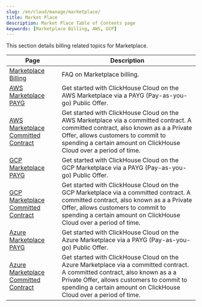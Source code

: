 ```yaml
---
slug: /en/cloud/manage/marketplace/
title: Market Place
description: Market Place Table of Contents page
keywords: [Marketplace Billing, AWS, GCP]
---
```


This section details billing related topics for Marketplace.

| Page                                                                                                                | Description                                                                                                                                                                                                                                    |
|---------------------------------------------------------------------------------------------------------------------|------------------------------------------------------------------------------------------------------------------------------------------------------------------------------------------------------------------------------------------------|
| [Marketplace Billing](/docs/en/cloud/marketplace/marketplace-billing)                                               | FAQ on Marketplace billing.                                                                                                                                                                                                                    |
| [AWS Marketplace PAYG](/docs/en/cloud/billing/marketplace/aws-marketplace-payg)                                     | Get started with ClickHouse Cloud on the AWS Marketplace via a PAYG (Pay-as-you-go) Public Offer.                                                                                                                                              |
| [AWS Marketplace Committed Contract](/docs/en/cloud/billing/marketplace/aws-marketplace-committed-contract)         | Get started with ClickHouse Cloud on the AWS Marketplace via a committed contract. A committed contract, also known as a a Private Offer, allows customers to commit to spending a certain amount on ClickHouse Cloud over a period of time.   |
| [GCP Marketplace PAYG](/docs/en/cloud/billing/marketplace/gcp-marketplace-payg)                                     | Get started with ClickHouse Cloud on the GCP Marketplace via a PAYG (Pay-as-you-go) Public Offer.                                                                                                                                              |
| [GCP Marketplace Committed Contract](/docs/en/cloud/billing/marketplace/gcp-marketplace-committed-contract)         | Get started with ClickHouse Cloud on the GCP Marketplace via a committed contract. A committed contract, also known as a a Private Offer, allows customers to commit to spending a certain amount on ClickHouse Cloud over a period of time.   |
| [Azure Marketplace PAYG](/docs/en/cloud/billing/marketplace/azure-marketplace-payg)                                 | Get started with ClickHouse Cloud on the Azure Marketplace via a PAYG (Pay-as-you-go) Public Offer.                                                                                                                                            |
| [Azure Marketplace Committed Contract](/docs/en/cloud/billing/marketplace/azure-marketplace-committed-contract)     | Get started with ClickHouse Cloud on the Azure Marketplace via a committed contract. A committed contract, also known as a a Private Offer, allows customers to commit to spending a certain amount on ClickHouse Cloud over a period of time. |